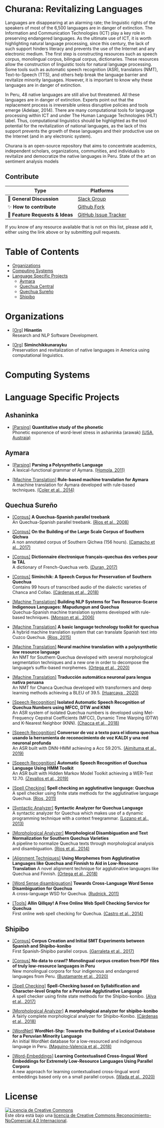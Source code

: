 # Churana: Revitalizing Languages

Languages are disappearing at an alarming rate; the linguistic rights of the speakers of most of the 6,500 languages are in danger of extinction. The Information and Communication Technologies (ICT) play a key role in preserving endangered languages. As the ultimate use of ICT, it is worth highlighting natural language processing, since this century, the lack of such support hinders literacy and prevents the use of the Internet and any electronic medium. The first step is constructing resources such as speech corpus, monolingual corpus, bilingual corpus, dictionaries. These resources allow the construction of linguistic tools for natural language processing. Some tools such as automatic speech recognition (ASR), translators (NMT), Text-to-Speech (TTS), and others help break the language barrier and revitalize minority languages. However, it is important to know why these languages are in danger of extinction.

In Peru, 48 native languages are still alive but threatened. All these languages are in danger of extinction. Experts point out that the replacement process is irreversible unless disruptive policies and tools emerge (Adelaar, 2014). There are many computational tools for language processing within ICT and under The Human Language Technologies (HLT) label. Thus, computational linguistics should be highlighted as the tool potential for the revitalization of national languages, as the lack of this support prevents the growth of these languages and their productive use on the Internet (and in any electronic system). 

Churana is an open-source repository that aims to concentrate academics, independent scholars, organizations, communities, and individuals to revitalize and democratize the native languages in Peru. State of the art on sentiment analysis models


## Contribute


| Type                            | Platforms                               |
| ------------------------------- | --------------------------------------- |
| :speech_balloon: **General Discussion**     | [Slack Group](https://join.slack.com/t/siminchik/shared_invite/zt-nxju2mw6-y3oIzAXf9B1_nKzuJQYMGg)                  |
| :sparkles: **How to contribute**       | [Github Fork](https://github.com/rjzevallos/1492/edit/main/README.md)                              |
| :raising_hand: **Feature Requests & Ideas** | [GitHub Issue Tracker](https://github.com/rjzevallos/1492/issues)                 |


If you know of any resource available that is not on this list, please add it, either using the link above or by submitting pull requests.

# Table of Contents
- [Organizations](#organizations)
- [Computing Systems](#computing-systems) 
- [Language Specific Projects](#language-specific-projects)
  - [Aymara](#aymara)
  - [Quechua Central](#quechua-central)
  - [Quechua Sureño](#quechua-sureño)
  - [Shipibo](#shipibo)



# Organizations

- [[Org]](https://github.com/hinantin) **Hinantin**  <br>
Research and NLP Software Development.

- [[Org]](https://www.siminchikkunarayku.pe) **Siminchikkunarayku**  <br>
Preservation and revitalization of native languages in America using computational linguistics.

# Computing Systems

# Language Specific Projects

## Ashaninka
- [[Parsing]](https://www.aclweb.org/anthology/R11-1079.pdf) **Quantitative study of the phonetic**  <br>
Phonetic exponence of word-level stress in ashaninka (arawak)
[(USA, Austraia)](https://assta.org/proceedings/ICPhS2019/papers/ICPhS_3632.pdf)


## Aymara

- [[Parsing]](https://www.aclweb.org/anthology/R11-1079.pdf) **Parsing a Polysynthetic Language**  <br>
A lexical-functional grammar of Aymara.
[(Homola, 2011)](https://www.aclweb.org/anthology/R11-1079.pdf)

- [[Machine Translation]](https://www.cambridge.org/core/books/endangered-languages-and-new-technologies/1CA62D65D0E1CCDF8F364909C8B83048) **Rule-based machine translation for Aymara**  <br>
A machine translation for Aymara developed with rule-based techniques.
[(Coler et al., 2014)](https://www.cambridge.org/core/books/endangered-languages-and-new-technologies/1CA62D65D0E1CCDF8F364909C8B83048)


## Quechua Sureño

- [[Corpus]](https://dspace.library.uu.nl/handle/1874/296798) **A Quechua-Spanish parallel treebank**  <br>
An Quechua-Spanish parallel treebank.
[(Rios et al., 2008)](https://dspace.library.uu.nl/handle/1874/296798)

- [[Corpus]](https://www.researchgate.net/profile/Luis-Camacho-9/publication/329718267_On_the_Building_of_the_Large_Scale_Corpus_of_Southern_Qichwa/links/5c180bb8299bf139c7605dce/On-the-Building-of-the-Large-Scale-Corpus-of-Southern-Qichwa.pdf) **On the Building of the Large Scale Corpus of Southern Qichwa**  <br>
A non annotated corpus of Southern Qichwa (156 hours).
[(Camacho et al., 2017)](https://www.researchgate.net/profile/Luis-Camacho-9/publication/329718267_On_the_Building_of_the_Large_Scale_Corpus_of_Southern_Qichwa/links/5c180bb8299bf139c7605dce/On-the-Building-of-the-Large-Scale-Corpus-of-Southern-Qichwa.pdf)

- [[Corpus]](https://tel.archives-ouvertes.fr/tel-01787662/) **Dictionnaire électronique français-quechua des verbes pour le TAL**  <br>
A dictionary of French-Quechua verb.
[(Duran, 2017)](https://tel.archives-ouvertes.fr/tel-01787662/)

- [[Corpus]](http://lrec-conf.org/workshops/lrec2018/W14/pdf/4_W14.pdf) **Siminchik: A Speech Corpus for Preservation of Southern Quechua**  <br>
Contains 99 hours of transcribed audio of the dialectic varieties of Chanca and Collao.
[(Cárdenas et al., 2018)](http://lrec-conf.org/workshops/lrec2018/W14/pdf/4_W14.pdf)

- [[Machine Translation]](https://www.siminchikkunarayku.pe) **Building NLP Systems for Two Resource-Scarce Indigenous Languages: Mapudungun and Quechua**  <br>
Quechua-Spanish machine translation systems developed with rule-based techniques.
[(Monson et al., 2006)](http://www.cs.cmu.edu/afs/cs.cmu.edu/project/cmt-40/OldFiles/OldFiles/Nice/Papers/esslli-06/ResourceScarceLanguageEngineeringWorkshop9.pdf)

- [[Machine Translation]](https://www.siminchikkunarayku.pe) **A basic language technology toolkit for quechua**  <br>
A hybrid machine translation system that can translate Spanish text into Cuzco Quechua.
[(Rios, 2015)](https://www.zora.uzh.ch/id/eprint/119943/)

- [[Machine Translation]](https://www.siminchikkunarayku.pe) **Neural machine translation with a polysynthetic low resource language**  <br>
An NMT for Southern Quechua developed with several morphological segmentation techniques and a new one in order to decompose the language’s suffix-based morphemes.
[(Ortega et al., 2020)](https://link.springer.com/article/10.1007/s10590-020-09255-9)

- [[Machine Translation]](https://www.siminchikkunarayku.pe) **Traducción automática neuronal para lengua nativa peruana**  <br>
An NMT for Chanca Quechua developed with transformers and deep learning methods achieving a BLEU of 39.5.
[(Huarcaya , 2020)](https://repositorio.upeu.edu.pe/handle/UPEU/4143)

- [[Speech Recognition]](https://www.siminchikkunarayku.pe) **Isolated Automatic Speech Recognition of Quechua Numbers using MFCC, DTW and KNN**  <br>
An ASR system of isolated Quechua numbers is developed using Mel-Frequency Cepstral Coefficients (MFCC), Dynamic Time Warping (DTW) and K-Nearest Neighbor (KNN).
[(Chacca et al., 2018)](https://pdfs.semanticscholar.org/7e40/f72a32259e35771b4125e4b5d560fb2973af.pdf)

- [[Speech Recognition]](https://www.siminchikkunarayku.pe) **Conversor de voz a texto para el idioma quechua usando la herramienta de reconocimiento de voz KALDI y una red neuronal profunda**  <br>
An ASR built with DNN-HMM achieving a Acc 59.20%.
[(Aimituma et al., 2019)](http://repositorio.unsaac.edu.pe/handle/UNSAAC/4321)

- [[Speech Recognition]](https://www.siminchikkunarayku.pe) **Automatic Speech Recognition of Quechua Language Using HMM Toolkit**  <br>
An ASR built with Hidden Markov Model Toolkit achieving a WER-Test 12.70.
[(Zevallos et al., 2019)](https://link.springer.com/chapter/10.1007/978-3-030-46140-9_6)

- [[Spell Checking]](https://www.siminchikkunarayku.pe) **Spell checking an agglutinative language: Quechua**  <br>
A spell checker using finite state methods for the agglutinative language Quechua.
[(Rios, 2011)](https://www.zora.uzh.ch/id/eprint/52921/)

- [[Syntactic Analyzer]](https://www.siminchikkunarayku.pe) **Syntactic Analyzer for Quechua Language**  <br>
 A  syntactic  analyzer  for  Quechua  which  makes  use  of  a  dynamic  programming  technique  with  a  context  freegrammar.
[(Lozano et al., 2013)](https://www.researchgate.net/publication/259265383_Syntactic_Analyzer_for_Quechua_Language)

- [[Morphological Analyzer]](https://www.siminchikkunarayku.pe) **Morphological Disambiguation and Text Normalization for Southern Quechua Varieties**  <br>
 A pipeline to normalize Quechua texts through morphological analysis and disambiguation.
[(Rios et al., 2014)](https://www.zora.uzh.ch/id/eprint/97707/)

- [[Alignment Techniques]](https://www.aclweb.org/anthology/W18-2201/) **Using Morphemes from Agglutinative Languages like Quechua and Finnish to Aid in Low-Resource Translation**
A novel alignment technique for agglutinative languages like Quechua and Finnish.
[(Ortega et al., 2018)](https://www.aclweb.org/anthology/W18-2201/)

- [[Word Sense disambiguation]](https://www.aclweb.org/anthology/R11-2021.pdf) **Towards Cross-Language Word Sense Disambiguation for Quechua** <br>
A cross-language WSD for Quechua.
[(Rudnick, 2011)](https://www.aclweb.org/anthology/R11-2021.pdf)

- [[Tools]](https://www.zora.uzh.ch/id/eprint/101905/1/paper_comtel2014.pdf)  **Allin Qillqay! A Free Online Web Spell Checking Service for Quechua** <br>
First online web spell checking for Quechua.
[(Castro et al., 2014)](https://www.zora.uzh.ch/id/eprint/101905/1/paper_comtel2014.pdf) 


## Shipibo

- [[Corpus]](https://acl-bg.org/proceedings/2017/RANLP%202017/pdf/RANLP033.pdf)  **Corpus Creation and Initial SMT Experiments between Spanish and Shipibo-konibo** <br>
First Spanish-Shipibo parallel corpus.
[(Garraleta et al., 2017)](https://acl-bg.org/proceedings/2017/RANLP%202017/pdf/RANLP033.pdf)

- [[Corpus]](https://www.aclweb.org/anthology/2020.lrec-1.356.pdf)  **No data to crawl? Monolingual corpus creation from PDF files of truly low-resource languages in Peru** <br>
New monolingual corpora for four indigenous and endangered languages from Peru.
[(Bustamante et al., 2020)](https://www.aclweb.org/anthology/2020.lrec-1.356.pdf) 

- [[Spell Checking]](https://www.aclweb.org/anthology/W17-4116.pdf) **Spell-Checking based on Syllabification and Character-level Graphs for a Peruvian Agglutinative Language** <br>
A spell checker using finite state methods for the Shipibo-konibo.
[(Alva et al., 2017)](https://www.aclweb.org/anthology/W17-4116.pdf)

- [[Morphological Analyzer]](https://www.aclweb.org/anthology/W18-5815.pdf) **A morphological analyzer for shipibo-konibo**  <br>
A fairly complete morphological analyzer for Shipibo-Konibo.
[(Cárdenas et al., 2018)](https://www.aclweb.org/anthology/W18-5815.pdf)

- [[WordNet]](https://www.aclweb.org/anthology/L18-1697.pdf) **WordNet-Shp: Towards the Building of a Lexical Database for a Peruvian Minority Language**  <br>
An initial WordNet database for a low-resourced and indigenous language in Peru.
[(Maguino-Valencia et al., 2018)](https://www.aclweb.org/anthology/L18-1697.pdf)


- [[Word-Embeddings]](https://arxiv.org/ftp/arxiv/papers/2010/2010.14649.pdf) **Learning Contextualised Cross-lingual Word Embeddings for Extremely Low-Resource Languages Using Parallel Corpora**  <br>
A new approach for learning contextualised cross-lingual word embeddings based only on a small parallel corpus.
[(Wada et al., 2020)](https://arxiv.org/ftp/arxiv/papers/2010/2010.14649.pdf)

# License

<a rel="license" href="http://creativecommons.org/licenses/by-nc/4.0/"><img alt="Licencia de Creative Commons" style="border-width:0" src="https://i.creativecommons.org/l/by-nc/4.0/88x31.png" /></a><br />Este obra está bajo una <a rel="license" href="http://creativecommons.org/licenses/by-nc/4.0/">licencia de Creative Commons Reconocimiento-NoComercial 4.0 Internacional</a>.
